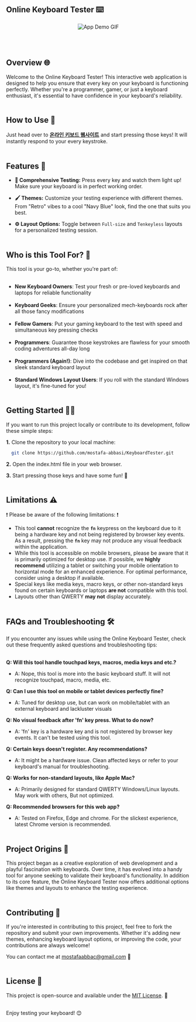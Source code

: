 ## Online Keyboard Tester ⌨️

<p align="center">
  <img src="https://prouskr.github.io/KeyboardTester2/img/demo.gif" alt="App Demo GIF">
  
</p>

<br/><br/>

## Overview 🌐

Welcome to the Online Keyboard Tester! This interactive web application is designed to help you ensure that every key on your keyboard is functioning perfectly. Whether you're a programmer, gamer, or just a keyboard enthusiast, it's essential to have confidence in your keyboard's reliability.
<br/><br/>

## How to Use 🚀

Just head over to **[온라인 키보드 웹사이트](https://prouskr.github.io/KeyboardTester2)** and start pressing those keys! It will instantly respond to your every keystroke.
<br/><br/>

## Features 🌟

- **🔦 Comprehensive Testing:** Press every key and watch them light up! Make sure your keyboard is in perfect working order.

- **🖌️ Themes:** Customize your testing experience with different themes. From "Retro" vibes to a cool "Navy Blue" look, find the one that suits you best.

- **⚙️ Layout Options:** Toggle between `Full-size` and `Tenkeyless` layouts for a personalized testing session.
  <br/><br/>

## Who is this Tool For? 🎯

This tool is your go-to, whether you're part of:
<br/><br/>

- **New Keyboard Owners**: Test your fresh or pre-loved keyboards and laptops for reliable functionality
  <br/><br/>
- **Keyboard Geeks**: Ensure your personalized mech-keyboards rock after all those fancy modifications
  <br/><br/>
- **Fellow Gamers**: Put your gaming keyboard to the test with speed and simultaneous key pressing checks
  <br/><br/>
- **Programmers**: Guarantee those keystrokes are flawless for your smooth coding adventures all-day long
  <br/><br/>
- **Programmers (Again!)**: Dive into the codebase and get inspired on that sleek standard keyboard layout
  <br/><br/>
- **Standard Windows Layout Users**: If you roll with the standard Windows layout, it's fine-tuned for you!
  <br/><br/>

## Getting Started 🧑‍💻

If you want to run this project locally or contribute to its development, follow these simple steps:

**1.** Clone the repository to your local machine:

```bash
  git clone https://github.com/mostafa-abbasi/KeyboardTester.git
```

**2.** Open the index.html file in your web browser.

**3.** Start pressing those keys and have some fun! 🎉
<br/><br/>

## Limitations ⚠️

❗ Please be aware of the following limitations: ❗

- This tool **cannot** recognize the **`fn`** keypress on the keyboard due to it being a hardware key and not being registered by browser key events. As a result, pressing the **`fn`** key may not produce any visual feedback within the application.
- While this tool is accessible on mobile browsers, please be aware that it is primarily optimized for desktop use. If possible, we **highly recommend** utilizing a tablet or switching your mobile orientation to horizontal mode for an enhanced experience. For optimal performance, consider using a desktop if available.
- Special keys like media keys, macro keys, or other non-standard keys found on certain keyboards or laptops **are not** compatible with this tool.
- Layouts other than QWERTY **may not** display accurately.
  <br/><br/>

## FAQs and Troubleshooting 🛠️

If you encounter any issues while using the Online Keyboard Tester, check out these frequently asked questions and troubleshooting tips:
<br/><br/>

**Q: Will this tool handle touchpad keys, macros, media keys and etc.?**

- A: Nope, this tool is more into the basic keyboard stuff. It will not recognize touchpad, macro, media, etc.

**Q: Can I use this tool on mobile or tablet devices perfectly fine?**

- A: Tuned for desktop use, but can work on mobile/tablet with an external keyboard and lackluster visuals

**Q: No visual feedback after 'fn' key press. What to do now?**

- A: 'fn' key is a hardware key and is not registered by browser key events. It can't be tested using this tool.

**Q: Certain keys doesn't register. Any recommendations?**

- A: It might be a hardware issue. Clean affected keys or refer to your keyboard's manual for troubleshooting.

**Q: Works for non-standard layouts, like Apple Mac?**

- A: Primarily designed for standard QWERTY Windows/Linux layouts. May work with others, But not optimized.

**Q: Recommended browsers for this web app?**

- A: Tested on Firefox, Edge and chrome. For the slickest experience, latest Chrome version is recommended.
  <br/><br/>

## Project Origins 🌱

This project began as a creative exploration of web development and a playful fascination with keyboards. Over time, it has evolved into a handy tool for anyone seeking to validate their keyboard's functionality. In addition to its core feature, the Online Keyboard Tester now offers additional options like themes and layouts to enhance the testing experience.
<br/><br/>

## Contributing 🤝

If you're interested in contributing to this project, feel free to fork the repository and submit your own improvements. Whether it's adding new themes, enhancing keyboard layout options, or improving the code, your contributions are always welcome!

You can contact me at mostafaabbac@gmail.com 📧
<br/><br/>

## License 📝

This project is open-source and available under the [MIT License](https://opensource.org/license/mit/). 📜
<br/><br/>

Enjoy testing your keyboard! 😊
